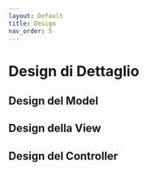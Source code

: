 ```yaml
---
layout: Default
title: Design
nav_order: 5
---
```


# Design di Dettaglio

## Design del Model

## Design della View

## Design del Controller





